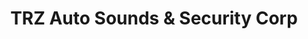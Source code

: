 ---
title: "TRZ Auto Sounds & Security Corp"
url: /bronx/trz-auto-sounds-und-security-corp/
shop: Autoteile
---